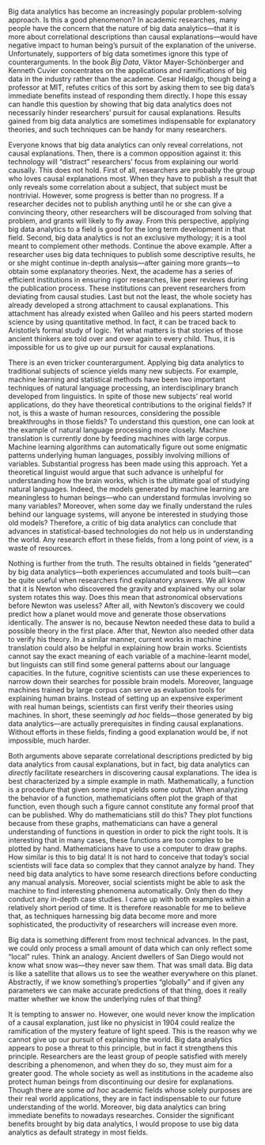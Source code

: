 Big data analytics has become an increasingly popular problem-solving approach. Is this a good phenomenon? In academic researches, many people have the concern that the nature of big data analytics—that it is more about correlational descriptions than causal explanations—would have negative impact to human being’s pursuit of the explanation of the universe. Unfortunately, supporters of big data sometimes ignore this type of counterarguments. In the book _Big Data_, Viktor Mayer-Schönberger and Kenneth Cuvier concentrates on the applications  and ramifications of big data in the industry rather than the academe. Cesar Hidalgo, though being a professor at MIT, refutes critics of this sort by asking them to see big data’s immediate benefits instead of responding them directly. I hope this essay can handle this question by showing that big data analytics does not necessarily hinder researchers’ pursuit for causal explanations. Results gained from big data analytics are sometimes indispensable for explanatory theories, and such techniques can be handy for many researchers.

Everyone knows that big data analytics can only reveal correlations, not causal explanations. Then, there is a common opposition against it: this technology will “distract” researchers’ focus from explaining our world causally. This does not hold. First of all, researchers are probably the group who loves causal explanations most. When they have to publish a result that only reveals some correlation about a subject, that subject must be nontrivial. However, some progress is better than no progress. If a researcher decides not to publish anything until he or she can give a convincing theory, other researchers will be discouraged from solving that problem, and grants will likely to fly away. From this perspective, applying big data analytics to a field is good for the long term development in that field. Second, big data analytics is not an exclusive mythology; it is a tool meant to complement other methods. Continue the above example. After a researcher uses big data techniques to publish some descriptive results, he or she might continue in-depth analysis—after gaining more grants—to obtain some explanatory theories. Next, the academe has a series of efficient institutions in ensuring rigor researches, like peer reviews during the publication process. These institutions can prevent researchers from deviating from causal studies. Last but not the least, the whole society has already developed a strong attachment to causal explanations. This attachment has already existed when Galileo and his peers started modern science by using quantitative method. In fact, it can be traced back to Aristotle’s formal study of logic. Yet what matters is that stories of those ancient thinkers are told over and over again to every child. Thus, it is impossible for us to give up our pursuit for causal explanations.

There is an even tricker counterargument. Applying big data analytics to traditional subjects of science yields many new subjects. For example, machine learning and statistical methods have been two important techniques of natural language processing, an interdisciplinary branch developed from linguistics. In spite of those new subjects’ real world applications, do they have theoretical contributions to the original fields? If not, is this a waste of human resources, considering the possible breakthroughs in those fields? To understand this question, one can look at the example of natural language processing more closely. Machine translation is currently done by feeding machines with large corpus. Machine learning algorithms can automatically figure out some enigmatic patterns underlying human languages, possibly involving millions of variables. Substantial progress has been made using this approach. Yet a theoretical linguist would argue that such advance is unhelpful for understanding how the brain works, which is the ultimate goal of studying natural languages. Indeed, the models generated by machine learning are meaningless to human beings—who can understand formulas involving so many variables? Moreover, when some day we finally understand the rules behind our language systems, will anyone be interested in studying those old models? Therefore, a critic of big data analytics can conclude that advances in statistical-based technologies do not help us in understanding the world. Any research effort in these fields, from a long point of view, is a waste of resources.

Nothing is further from the truth. The results obtained in fields “generated” by big data analytics—both experiences accumulated and tools built—can be quite useful when researchers find explanatory answers. We all know that it is Newton who discovered the gravity and explained why our solar system rotates this way. Does this mean that astronomical observations before Newton was useless? After all, with Newton’s discovery we could predict how a planet would move and generate those observations identically. The answer is no, because Newton needed these data to build a possible theory in the first place. After that, Newton also needed other data to verify his theory. In a similar manner, current works in machine translation could also be helpful in explaining how brain works. Scientists cannot say the exact meaning of each variable of a machine-learnt model, but linguists can still find some general patterns about our language capacities. In the future, cognitive scientists can use these experiences to narrow down their searches for possible brain models. Moreover, language machines trained by large corpus can serve as evaluation tools for explaining human brains. Instead of setting up an expensive experiment with real human beings, scientists can first verify their theories using machines. In short, these seemingly *ad hoc* fields—those generated by big data analytics—are actually prerequisites in finding causal explanations. Without efforts in these fields, finding a good explanation would be, if not impossible,  much harder.

Both arguments above separate correlational descriptions predicted by big data analytics from causal explanations, but in fact, big data analytics can *directly* facilitate researchers in discovering causal explanations. The idea is best characterized by a simple example in math. Mathematically, a function is a procedure that given some input yields some output. When analyzing the behavior of a function, mathematicians often plot the graph of that function, even though such a figure cannot constitute any formal proof that can be published. Why do mathematicians still do this? They plot functions because from these graphs, mathematicians can have a general understanding of functions in question in order to pick the right tools. It is interesting that in many cases, these functions are too complex to be plotted by hand. Mathematicians have to use a computer to draw graphs. How similar is this to big data! It is not hard to conceive that today’s social scientists will face data so complex that they cannot analyze by hand. They need big data analytics to have some research directions before conducting any manual analysis. Moreover, social scientists might be able to ask the machine to find interesting phenomena automatically. Only then do they conduct any in-depth case studies. I came up with both examples within a relatively short period of time. It is therefore reasonable for me to believe that, as techniques harnessing big data become more and more sophisticated, the productivity of researchers will increase even more.

Big data is something different from most technical advances. In the past, we could only process a small amount of data which can only reflect some “local” rules. Think an analogy. Ancient dwellers of San Diego would not know what snow was—they never saw them. That was small data. Big data is like a satellite that allows us to see the weather everywhere on this planet. Abstractly, if we know something’s properties “globally” and if given any parameters we can make accurate predictions of that thing, does it really matter whether we know the underlying rules of that thing?

It is tempting to answer no. However, one would never know the implication of a causal explanation, just like no physicist in 1904 could realize the ramification of the mystery feature of light speed. This is the reason why we cannot give up our pursuit of explaining the world. Big data analytics appears to pose a threat to this principle, but in fact it strengthens this principle. Researchers are the least group of people satisfied with merely describing a phenomenon, and when they do so, they must aim for a greater good. The whole society as well as institutions in the academe also protect human beings from discontinuing our desire for explanations. Though there are some *ad hoc* academic fields whose solely purposes are their real world applications, they are in fact indispensable to our future understanding of the world. Moreover, big data analytics can bring immediate benefits to nowadays researches. Consider the significant benefits brought by big data analytics, I would propose to use big data analytics as default strategy in most fields.